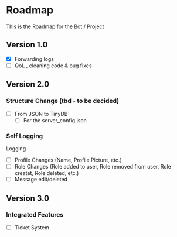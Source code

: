 # Roadmap
This is the Roadmap for the Bot / Project

## Version 1.0
- [x] Forwarding logs
- [ ] QoL , cleaning code & bug fixes

## Version 2.0
### Structure Change (tbd - to be decided)
- [ ] From JSON to TinyDB
    - [ ] For the server_config.json
### Self Logging
Logging -
- [ ] Profile Changes (Name, Profile Picture, etc.)
- [ ] Role Changes (Role added to user, Role removed from user, Role createt, Role deleted, etc.)
- [ ] Message edit/deleted

## Version 3.0
### Integrated Features
- [ ] Ticket System